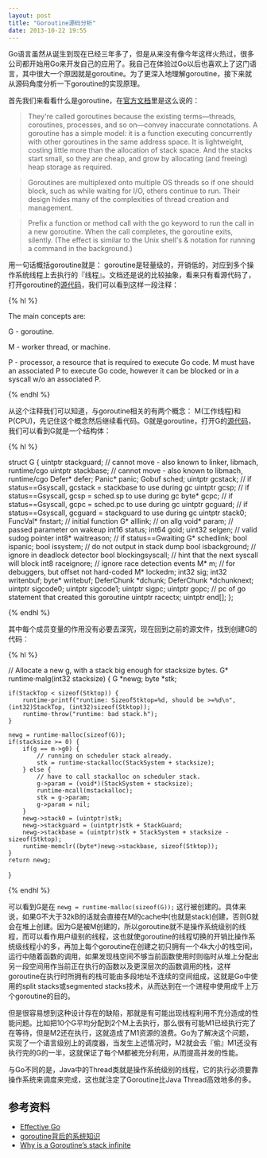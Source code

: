 ```yaml
---
layout: post
title: "Goroutine源码分析"
date: 2013-10-22 19:55
---
```

Go语言虽然从诞生到现在已经三年多了，但是从来没有像今年这样火热过，很多公司都开始用Go来开发自己的应用了。我自己在体验过Go以后也喜欢上了这门语言，其中很大一个原因就是goroutine。为了更深入地理解goroutine，接下来就从源码角度分析一下goroutine的实现原理。

首先我们来看看什么是goroutine，在[官方文档](http://golang.org/doc/effective_go.html)里是这么说的：

> They're called goroutines because the existing terms—threads, coroutines, processes, and so on—convey inaccurate connotations. A goroutine has a simple model: it is a function executing concurrently with other goroutines in the same address space. It is lightweight, costing little more than the allocation of stack space. And the stacks start small, so they are cheap, and grow by allocating (and freeing) heap storage as required.

> Goroutines are multiplexed onto multiple OS threads so if one should block, such as while waiting for I/O, others continue to run. Their design hides many of the complexities of thread creation and management.

> Prefix a function or method call with the go keyword to run the call in a new goroutine. When the call completes, the goroutine exits, silently. (The effect is similar to the Unix shell's & notation for running a command in the background.)

用一句话概括goroutine就是： goroutine是轻量级的，开销低的，对应到多个操作系统线程上去执行的『线程』。文档还是说的比较抽象，看来只有看源代码了，打开goroutine的[源代码](http://golang.org/src/pkg/runtime/proc.c)，我们可以看到这样一段注释：

{% hl %}

The main concepts are:

G - goroutine.

M - worker thread, or machine.

P - processor, a resource that is required to execute Go code. M must have an associated P to execute Go code, however it can be blocked or in a syscall w/o an associated P.

{% endhl %}

从这个注释我们可以知道，与goroutine相关的有两个概念： M(工作线程)和P(CPU)，先记住这个概念然后继续看代码。G就是goroutine，打开G的[源代码](http://golang.org/src/pkg/runtime/runtime.h)，我们可以看到G就是一个结构体：

{% hl %}

struct	G
{
    uintptr	stackguard;	// cannot move - also known to linker, libmach, runtime/cgo
    uintptr	stackbase;	// cannot move - also known to libmach, runtime/cgo
    Defer*	defer;
    Panic*	panic;
    Gobuf	sched;
    uintptr	gcstack;		// if status==Gsyscall, gcstack = stackbase to use during gc
    uintptr	gcsp;		// if status==Gsyscall, gcsp = sched.sp to use during gc
    byte*	gcpc;		// if status==Gsyscall, gcpc = sched.pc to use during gc
    uintptr	gcguard;		// if status==Gsyscall, gcguard = stackguard to use during gc
    uintptr	stack0;
    FuncVal*	fnstart;		// initial function
    G*	alllink;	// on allg
    void*	param;		// passed parameter on wakeup
    int16	status;
    int64	goid;
    uint32	selgen;		// valid sudog pointer
    int8*	waitreason;	// if status==Gwaiting
    G*	schedlink;
    bool	ispanic;
    bool	issystem;	// do not output in stack dump
    bool	isbackground;	// ignore in deadlock detector
    bool	blockingsyscall;	// hint that the next syscall will block
    int8	raceignore;	// ignore race detection events
    M*	m;		// for debuggers, but offset not hard-coded
    M*	lockedm;
    int32	sig;
    int32	writenbuf;
    byte*	writebuf;
    DeferChunk	*dchunk;
    DeferChunk	*dchunknext;
    uintptr	sigcode0;
    uintptr	sigcode1;
    uintptr	sigpc;
    uintptr	gopc;	// pc of go statement that created this goroutine
    uintptr	racectx;
    uintptr	end[];
};

{% endhl %}

其中每个成员变量的作用没有必要去深究，现在回到之前的源文件，找到创建G的代码：
 
{% hl %}
 
// Allocate a new g, with a stack big enough for stacksize bytes.
G*
runtime·malg(int32 stacksize)
{
	G *newg;
	byte *stk;
	
	if(StackTop < sizeof(Stktop)) {
		runtime·printf("runtime: SizeofStktop=%d, should be >=%d\n", (int32)StackTop, (int32)sizeof(Stktop));
		runtime·throw("runtime: bad stack.h");
	}
	
	newg = runtime·malloc(sizeof(G));
	if(stacksize >= 0) {
		if(g == m->g0) {
			// running on scheduler stack already.
			stk = runtime·stackalloc(StackSystem + stacksize);
		} else {
			// have to call stackalloc on scheduler stack.
			g->param = (void*)(StackSystem + stacksize);
			runtime·mcall(mstackalloc);
			stk = g->param;
			g->param = nil;
		}
		newg->stack0 = (uintptr)stk;
		newg->stackguard = (uintptr)stk + StackGuard;
		newg->stackbase = (uintptr)stk + StackSystem + stacksize - sizeof(Stktop);
		runtime·memclr((byte*)newg->stackbase, sizeof(Stktop));
	}
	return newg;
}

{% endhl %}
 
可以看到G是在 `newg = runtime·malloc(sizeof(G));` 这行被创建的。具体来说，如果G不大于32kB的话就会直接在M的cache中(也就是stack)创建，否则G就会在堆上创建。因为G是被M创建的，所以goroutine就不是操作系统级别的线程，而可以看作用户级别的线程，这也就使goroutine的线程切换的开销比操作系统级线程小的多，再加上每个goroutine在创建之初只拥有一个4k大小的栈空间，运行中随着函数的调用，如果发现栈空间不够当前函数使用时则临时从堆上分配出另一段空间用作当前正在执行的函数以及更深层次的函数调用的栈，这样goroutine在执行时所拥有的栈可能由多段地址不连续的空间组成，这就是Go中使用的split stacks或segmented stacks技术，从而达到在一个进程中使用成千上万个goroutine的目的。
 
但是很容易想到这种设计存在的缺陷，那就是有可能出现线程利用不充分造成的性能问题。比如把10个G平均分配到2个M上去执行，那么很有可能M1已经执行完了在等待，但是M2还在执行，这就造成了M1资源的浪费。Go为了解决这个问题，实现了一个语言级别上的调度器，当发生上述情况时，M2就会去『偷』M1还没有执行完的G的一半，这就保证了每个M都被充分利用，从而提高并发的性能。

与Go不同的是，Java中的Thread类就是操作系统级别的线程，它的执行必须要靠操作系统来调度来完成，这也就注定了Goroutine比Java Thread高效地多的多。

## 参考资料

* [Effective Go](http://golang.org/doc/effective_go.html)  
* [goroutine背后的系统知识](http://www.sizeofvoid.net/goroutine-under-the-hood/)  
* [Why is a Goroutine’s stack infinite](http://dave.cheney.net/2013/06/02/why-is-a-goroutines-stack-infinite)  
